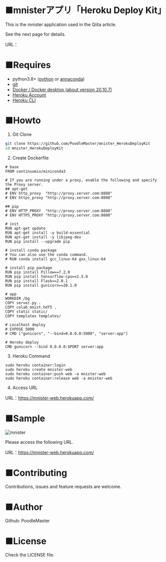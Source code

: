 # ■mnisterアプリ「Heroku Deploy Kit」
This is the mnister application used in the Qiita article.

See the next page for details.

URL：

# ■Requires
- python3.8+ ([python](https://www.python.org/downloads/) or [annaconda](https://www.anaconda.com/products/individual))
- [git](https://git-scm.com/downloads)
- [Docker / Docker desktop (about version 20.10.7)](https://www.docker.com/get-started)
- [Heroku Account](https://jp.heroku.com/home)
- [Heroku CLI](https://devcenter.heroku.com/ja/articles/heroku-cli)

# ■Howto
1. Git Clone
```bash
git clone https://github.com/PoodleMaster/mnister_HerokuDeployKit
cd mnister_HerokuDeployKit
```

2. Create Dockerfile
```dockerfile:Dockerfile
# base
FROM continuumio/miniconda3

# If you are running under a proxy, enable the following and specify the Proxy server.
## apt-get
# ENV http_proxy  "http://proxy.server.com:8080"
# ENV https_proxy "http://proxy.server.com:8080"

## pip
# ENV HTTP_PROXY  "http://proxy.server.com:8080"
# ENV HTTPS_PROXY "http://proxy.server.com:8080"

# init
RUN apt-get update
RUN apt-get install -y build-essential
RUN apt-get install -y libjpeg-dev
RUN pip install --upgrade pip

# install conda package
# You can also use the conda command.
# RUN conda install gcc_linux-64 gxx_linux-64

# install pip package
RUN pip install Pillow==7.2.0
RUN pip install tensorflow-cpu==2.5.0
RUN pip install Flask==2.0.1
RUN pip install gunicorn==20.1.0

# app
WORKDIR /bg
COPY server.py .
COPY colab_mnist.hdf5 .
COPY static static/
COPY templates templates/

# Localhost deploy
# EXPOSE 5000
# CMD ["gunicorn", "--bind=0.0.0.0:5000", "server:app"]

# Heroku deploy
CMD gunicorn --bind 0.0.0.0:$PORT server:app
```

3. Heroku Command
```
sudo heroku container:login
sudo heroku create mnister-web
sudo heroku container:push web -a mnister-web
sudo heroku container:release web -a mnister-web
```

4. Access URL

URL：https://mnister-web.herokuapp.com/

# ■Sample
![mnister](https://user-images.githubusercontent.com/69660581/128281550-589a4ddb-20e1-47e5-b803-c202db9c3640.png)

Please access the following URL.

URL：https://mnister-web.herokuapp.com/

# ■Contributing
Contributions, issues and feature requests are welcome.

# ■Author
Github: PoodleMaster

# ■License
Check the LICENSE file.
